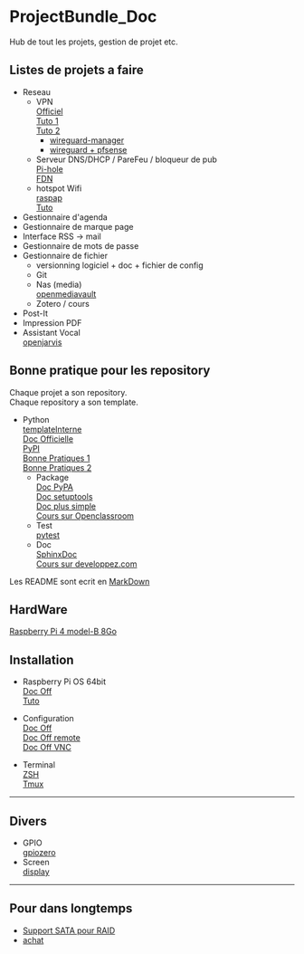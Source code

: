 # ProjectBundle_Doc
Hub de tout les projets, gestion de projet etc.

## Listes de projets a faire

- Reseau
   - VPN  
     [Officiel](https://www.wireguard.com/install/)  
     [Tuto 1](https://github.com/pirate/wireguard-docs)  
     [Tuto 2](https://emanuelduss.ch/2018/09/wireguard-vpn-road-warrior-setup/)  
     - [wireguard-manager](https://github.com/complexorganizations/wireguard-manager) 
     - [wireguard + pfsense](https://tutox.fr/2021/03/05/configurer-son-vpn-wireguard-sur-un-parefeu-pfsense-tuto/)
   - Serveur DNS/DHCP / PareFeu / bloqueur de pub  
     [Pi-hole](https://pi-hole.net/)  
     [FDN](https://www.fdn.fr/actions/dns/)
   - hotspot Wifi  
     [raspap](https://raspap.com/)  
     [Tuto](https://raspberry-pi.fr/creer-un-hotspot-wi-fi-en-moins-de-10-minutes-avec-la-raspberry-pi/#:~:text=Une%20fois%20que%20vous%20avez,comme%20expliqué%20sur%20ce%20tutoriel.)
- Gestionnaire d'agenda
- Gestionnaire de marque page
- Interface RSS -> mail
- Gestionnaire de mots de passe
- Gestionnaire de fichier 
  * versionning logiciel + doc + fichier de config
  * Git
  * Nas (media)  
    [openmediavault](https://www.openmediavault.org/)
  * Zotero / cours
- Post-It
- Impression PDF
- Assistant Vocal  
  [openjarvis](https://openjarvis.com/)

## Bonne pratique pour les repository

Chaque projet a son repository.  
Chaque repository a son template.  
- Python  
  [templateInterne](https://github.com/RaspBerry-MeeSHS/ProjectBundle_Doc/tree/main/Python/packageType)  
  [Doc Officielle](https://docs.python.org/fr/3.9/library/intro.html)  
  [PyPI](https://pypi.org/)  
  [Bonne Pratiques 1](https://python-guide-fr.readthedocs.io/fr/latest/writing/documentation.html)  
  [Bonne Pratiques 2](https://12factor.net/fr/)
  * Package  
    [Doc PyPA](https://packaging.python.org/tutorials/packaging-projects/)  
    [Doc setuptools](https://setuptools.readthedocs.io/en/latest/userguide/index.html)  
    [Doc plus simple](https://python-packaging.readthedocs.io/en/latest/everything.html)  
    [Cours sur Openclassroom](https://openclassrooms.com/fr/courses/4425111-perfectionnez-vous-en-python/4463445-organisez-un-projet-en-modules#/id/r-4463420)
  * Test  
    [pytest](https://docs.pytest.org/en/latest/contents.html)
  * Doc  
    [SphinxDoc](https://www.sphinx-doc.org/en/master/usage/index.html)  
    [Cours sur developpez.com](https://deusyss.developpez.com/tutoriels/Python/SphinxDoc/#LIV-R)

Les README sont ecrit en [MarkDown]( https://www.markdownguide.org/basic-syntax/ )

## HardWare

[Raspberry Pi 4 model-B 8Go](https://www.raspberrypi.org/products/raspberry-pi-4-model-b/)


## Installation 

- Raspberry Pi OS 64bit  
  [Doc Off](https://www.raspberrypi.org/documentation/setup/)  
  [Tuto](https://www.pofilo.fr/post/20201129-raspberry-pi-4-64bits/)
  
- Configuration  
  [Doc Off](https://www.raspberrypi.org/documentation/configuration/)  
  [Doc Off remote](https://www.raspberrypi.org/documentation/remote-access/)  
  [Doc Off VNC](https://www.raspberrypi.org/documentation/remote-access/vnc/README.md)
  
- Terminal  
  [ZSH](https://ohmyz.sh/)  
  [Tmux](https://github.com/tmux/tmux/wiki)
  
***********
  
## Divers

- GPIO  
  [gpiozero](https://gpiozero.readthedocs.io/en/stable/)
- Screen  
  [display](https://www.raspberrypi.org/documentation/hardware/display/README.md)
  
***********

## Pour dans longtemps

- [Support SATA pour RAID](https://wiki.radxa.com/Dual_Quad_SATA_HAT)  
- [achat](https://shop.allnetchina.cn/collections/sata-hat)
